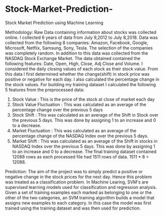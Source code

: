 # Stock-Market-Prediction-
Stock Market Prediction using Machine Learning

Methodology:
Raw Data containing information about stocks was collected online. I collected 6 years of data from July 9,2012 to July 8,2018. Data was collected from the following 8 companies: Amazon, Facebook, Google, Microsoft, Netflix, Samsung, Sony, Tesla. The selection of the companies was completely random. In addition to this data was collected from the NASDAQ Stock Exchange Market. 
The data obtained contained the following features: Date, Open, High, Close, Adj Close and Volume. I considered the daily closing values of each stock as their stock value.
From this data I first determined whether the change(shift) in stock price was positive or negative for each day. I also calculated the percentage change in the stock values.
For building my training dataset I calculated the following 5 features from the preprocessed data:
1. Stock Value : This is the price of the stock at close of market each day
2. Stock Value Fluctuation : This was calculated as an average of the percentage change over the previous 5 days
3. Stock Shift : This was calculated as an average of the Shift in Stock over the previous 5 days. This was done by assigning 1 to an increase and 0 to a decrease.
4. Market Fluctuation : This was calculated as an average of the percentage change of the NASDAQ Index over the previous 5 days.
5. Market Shift : This was calculated as an average of the Shift in stocks in NASDAQ Index over the previous 5 days. This was done by assigning 1 to an increase and 0 to a decrease.
The final training dataset contained 12088 rows as each processed file had 1511 rows of data. 1511 * 8 = 12088.

Prediction:
The aim of the project was to simply predict a positive or negative change in the stock prices for the next day. Hence this problem was treated as a classification problem. In Machine Learing, SVM's are supervised learning models used for classification and regression analysis. Given a set of training examples each marked as belonging to one or the other of the two categories, an SVM training algorithm builds a model that assigns new examples to each category. In this case the model was first trained using the training dataset and was then used for prediction.


